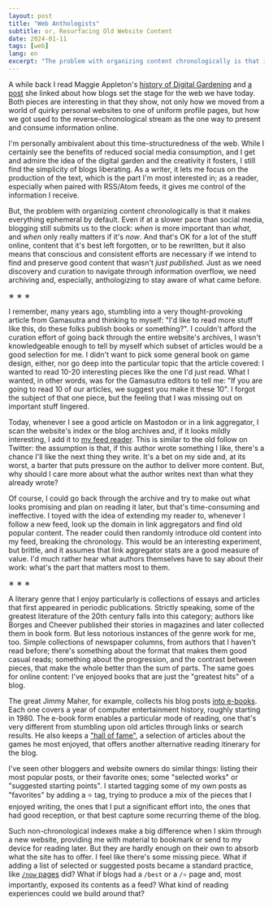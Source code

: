```yaml
---
layout: post
title: "Web Anthologists"
subtitle: or, Resurfacing Old Website Content
date: 2024-01-11
tags: [web]
lang: en
excerpt: "The problem with organizing content chronologically is that it makes everything ephemeral by default. Even if at a slower pace than social media, blogging still submits us to the clock: when is more important than what, and when only really matters if it’s now. Just as we need discovery and curation to navigate through information overflow, we need archiving and, especially, anthologizing to stay aware of what came before."
---
```


A while back I read Maggie Appleton's [history of Digital Gardening](https://maggieappleton.com/garden-history) and [a post](https://stackingthebricks.com/how-blogs-broke-the-web/) she linked about how blogs set the stage for the web we have today. Both pieces are interesting in that they show, not only how we moved from a world of quirky personal websites to one of uniform profile pages, but how we got used to the reverse-chronological stream as the one way to present and consume information online.

I'm personally ambivalent about this time-structuredness of the web. While I certainly see the benefits of reduced social media consumption, and I get and admire the idea of the digital garden and the creativity it fosters, I still find the simplicity of blogs liberating. As a writer, it lets me focus on the production of the text, which is the part I'm most interested in; as a reader, especially when paired with RSS/Atom feeds, it gives me control of the information I receive.

But, the problem with organizing content chronologically is that it makes everything ephemeral by default. Even if at a slower pace than social media, blogging still submits us to the clock: *when* is more important than *what*, and *when* only really matters if it's *now*. And that's OK for a lot of the stuff online, content that it's best left forgotten, or to be rewritten, but it also means that conscious and consistent efforts are necessary if we intend to find and preserve good content that wasn't *just published*. Just as we need discovery and curation to navigate through information overflow, we need archiving and, especially, anthologizing to stay aware of what came before.

<div class="org-center">
<p>
&lowast; &lowast; &lowast;
</p>
</div>

I remember, many years ago, stumbling into a very thought-provoking article from Gamasutra and thinking to myself: "I'd like to read more stuff like this, do these folks publish books or something?". I couldn't afford the curation effort of going back through the entire website's archives, I wasn't knowledgeable enough to tell by myself which subset of articles would be a good selection for me. I didn't want to pick some general book on game design, either, nor go deep into the particular topic that the article covered: I wanted to read 10-20 interesting pieces like the one I'd just read. What I wanted, in other words, was for the Gamasutra editors to tell me: "If you are going to read 10 of our articles, we suggest you make it these 10". I forgot the subject of that one piece, but the feeling that I was missing out on important stuff lingered.

Today, whenever I see a good article on Mastodon or in a link aggregator, I scan the website's index or the blog archives and, if it looks mildly interesting, I add it to [my feed reader](../2023-12-12-reclaiming-the-web-with-a-personal-reader). This is similar to the old follow on Twitter: the assumption is that, if this author wrote something I like, there's a chance I'll like the next thing they write. It's a bet on my side and, at its worst, a barter that puts pressure on the author to deliver more content. But, why should I care more about what the author writes next than what they already wrote?

Of course, I could go back through the archive and try to make out what looks promising and plan on reading it later, but that's time-consuming and ineffective. I toyed with the idea of extending my reader to, whenever I follow a new feed, look up the domain in link aggregators and find old popular content. The reader could then randomly introduce old content into my feed, breaking the chronology. This would be an interesting experiment, but brittle, and it assumes that link aggregator stats are a good measure of value. I'd much rather hear what authors themselves have to say about their work: what's the part that matters most to them.

<div class="org-center">
<p>
&lowast; &lowast; &lowast;
</p>
</div>

A literary genre that I enjoy particularly is collections of essays and articles that first appeared in periodic publications. Strictly speaking, some of the greatest literature of the 20th century falls into this category; authors like Borges and Cheever published their stories in magazines and later collected them in book form. But less notorious instances of the genre work for me, too. Simple collections of newspaper columns, from authors that I haven't read before; there's something about the format that makes them good casual reads; something about the progression, and the contrast between pieces, that make the whole better than the sum of parts. The same goes for online content: I've enjoyed books that are just the "greatest hits" of a blog.

The great Jimmy Maher, for example, collects his blog posts [into e-books](https://www.filfre.net/the-digital-antiquarian-e-book-library/). Each one covers a year of computer entertainment history, roughly starting in 1980. The e-book form enables a particular mode of reading, one that's very different from stumbling upon old articles through links or search results. He also keeps a ["hall of fame"](https://www.filfre.net/hall-of-fame/), a selection of articles about the games he most enjoyed, that offers another alternative reading itinerary for the blog.

I've seen other bloggers and website owners do similar things: listing their most popular posts, or their favorite ones; some "selected works" or "suggested starting points". I started tagging some of my own posts as "favorites" by adding a ⭐ tag, trying to produce a mix of the pieces that I enjoyed writing, the ones that I put a significant effort into, the ones that had good reception, or that best capture some recurring theme of the blog.

Such non-chronological indexes make a big difference when I skim through a new website, providing me with material to bookmark or send to my device for reading later. But they are hardly enough on their own to absorb what the site has to offer. I feel like there's some missing piece. What if adding a list of selected or suggested posts became a standard practice, like [`/now` pages](https://nownownow.com/about) did? What if blogs had a `/best` or a `/⭐` page and, most importantly, exposed its contents as a feed? What kind of reading experiences could we build around that?